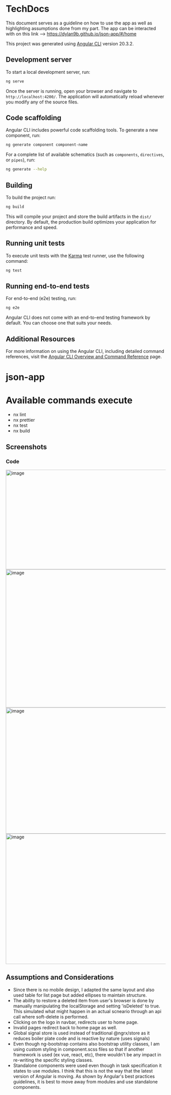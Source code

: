 # TechDocs
This document serves as a guideline on how to use the app as well as highlighting assumptions done from my part.
The app can be interacted with on this link --> https://dylan9b.github.io/json-app/#/home

This project was generated using [Angular CLI](https://github.com/angular/angular-cli) version 20.3.2.

## Development server

To start a local development server, run:

```bash
ng serve
```

Once the server is running, open your browser and navigate to `http://localhost:4200/`. The application will automatically reload whenever you modify any of the source files.

## Code scaffolding

Angular CLI includes powerful code scaffolding tools. To generate a new component, run:

```bash
ng generate component component-name
```

For a complete list of available schematics (such as `components`, `directives`, or `pipes`), run:

```bash
ng generate --help
```

## Building

To build the project run:

```bash
ng build
```

This will compile your project and store the build artifacts in the `dist/` directory. By default, the production build optimizes your application for performance and speed.

## Running unit tests

To execute unit tests with the [Karma](https://karma-runner.github.io) test runner, use the following command:

```bash
ng test
```

## Running end-to-end tests

For end-to-end (e2e) testing, run:

```bash
ng e2e
```

Angular CLI does not come with an end-to-end testing framework by default. You can choose one that suits your needs.

## Additional Resources

For more information on using the Angular CLI, including detailed command references, visit the [Angular CLI Overview and Command Reference](https://angular.dev/tools/cli) page.

# json-app

# Available commands execute

- nx lint
- nx prettier
- nx test
- nx build

## Screenshots
### Code
<img width="529" height="313" alt="image" src="https://github.com/user-attachments/assets/ba1b53cc-c9b7-47c0-ba5e-22fdf0b65e67" />
<img width="589" height="434" alt="image" src="https://github.com/user-attachments/assets/617eab96-b24a-4148-9220-dd65fc02b071" />
<img width="622" height="396" alt="image" src="https://github.com/user-attachments/assets/b9495f4b-4934-4661-8272-0ee6890ca9f3" />
<img width="697" height="410" alt="image" src="https://github.com/user-attachments/assets/9a8d88c3-ba14-49b9-a9fe-cf6411f659ab" />

## Assumptions and Considerations
- Since there is no mobile design, I adapted the same layout and also used table for list page but added ellipses to maintain structure.
- The ability to restore a deleted item from user's browser is done by manually manipulating the localStorage and setting 'isDeleted' to true. This simulated what might happen in an actual scneario through an api call where soft-delete is performed.
- Clicking on the logo in navbar, redirects user to home page.
- Invalid pages redirect back to home page as well.
- Global signal store is used instead of traditional @ngrx/store as it reduces boiler plate code and is reactive by nature (uses signals)
- Even though ng-bootstrap contains also bootstrap utility classes, I am using custom styling in component.scss files so that if another framework is used (ex vue, react, etc), there wouldn't be any impact in re-writing the specific styling classes.
- Standalone components were used even though in task specification it states to use modules. I think that this is not the way that the latest version of Angular is moving. As shown by Angular's best practices guidelines, it is best to move away from modules and use standalone components.
